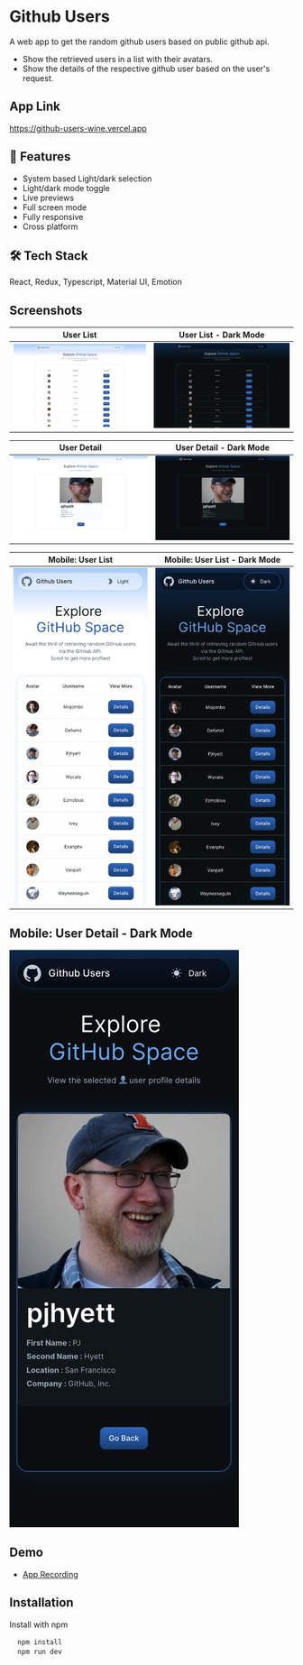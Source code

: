 
# Github Users

A web app to get the random github users based on public github api.

- Show the retrieved users in a list with their avatars.
- Show the details of the respective github user based on the user's request.

## App Link

https://github-users-wine.vercel.app

## 🧩 Features

- System based Light/dark selection
- Light/dark mode toggle
- Live previews
- Full screen mode
- Fully responsive
- Cross platform

## 🛠 Tech Stack

React, Redux, Typescript, Material UI, Emotion

## Screenshots

User List | User List - Dark Mode
--- | ---
![App Screenshot](https://raw.githubusercontent.com/SanthoshDhandapani/GithubUsers/main/demo/screenshots/user_list.png) | ![App Screenshot](https://raw.githubusercontent.com/SanthoshDhandapani/GithubUsers/main/demo/screenshots/user_list_dark.png)

User Detail | User Detail - Dark Mode
--- | ---
![App Screenshot](https://raw.githubusercontent.com/SanthoshDhandapani/GithubUsers/main/demo/screenshots/user_detail.png) | ![App Screenshot](https://raw.githubusercontent.com/SanthoshDhandapani/GithubUsers/main/demo/screenshots/user_detail_dark.png)

Mobile: User List | Mobile: User List - Dark Mode
--- | ---
![App Screenshot](https://raw.githubusercontent.com/SanthoshDhandapani/GithubUsers/main/demo/screenshots/user_list_mobile.png) | ![App Screenshot](https://raw.githubusercontent.com/SanthoshDhandapani/GithubUsers/main/demo/screenshots/user_list_mobile_dark.png)

Mobile: User Detail - Dark Mode
---
![App Screenshot](https://raw.githubusercontent.com/SanthoshDhandapani/GithubUsers/main/demo/screenshots/user_detail_mobile_dark.png)

## Demo

 - [App Recording](https://raw.githubusercontent.com/SanthoshDhandapani/GithubUsers/main/demo/app_demo_recording.mp4)

## Installation

Install with npm

```bash
  npm install
  npm run dev
```

